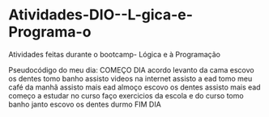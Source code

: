 # Atividades-DIO--L-gica-e-Programa-o
Atividades feitas durante o bootcamp- Lógica e à Programação

Pseudocódigo do meu dia:
COMEÇO DIA
  acordo
  levanto da cama
  escovo os dentes
  tomo banho
  assisto videos na internet
  assisto a ead 
  tomo meu café da manhã
  assisto mais ead
  almoço
  escovo os dentes
  assisto mais ead
  começo a estudar no curso 
  faço exercicios da escola e do curso
  tomo banho
  janto
  escovo os dentes
  durmo
FIM DIA

